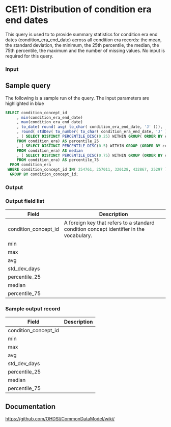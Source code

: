 # CE11: Distribution of condition era end dates

This query is used to to provide summary statistics for condition era end dates (condition_era_end_date) across all condition era records: the mean, the standard deviation, the minimum, the 25th percentile, the median, the 75th percentile, the maximum and the number of missing values. No input is required for this query.

### Input <None>

## Sample query
The following is a sample run of the query. The input parameters are highlighted in  blue

```sql
SELECT condition_concept_id
     , min(condition_era_end_date)
     , max(condition_era_end_date)
     , to_date( round( avg( to_char( condition_era_end_date, 'J' ))), 'J')
     , round( stdDev( to_number( to_char( condition_era_end_date, 'J' ), 9999999 ))) AS std_dev_days
     , ( SELECT DISTINCT PERCENTILE_DISC(0.25) WITHIN GROUP( ORDER BY condition_era_end_date ) over () 
     FROM condition_era) AS percentile_25
     , ( SELECT DISTINCT PERCENTILE_DISC(0.5) WITHIN GROUP (ORDER BY condition_era_end_date ) over ()
     FROM condition_era) AS median
     , ( SELECT DISTINCT PERCENTILE_DISC(0.75) WITHIN GROUP (ORDER BY condition_era_end_date ) over ()
     FROM condition_era) AS percentile_75
  FROM condition_era
 WHERE condition_concept_id IN( 254761, 257011, 320128, 432867, 25297 )
  GROUP BY condition_concept_id;
```

### Output

### Output field list

|  Field |  Description |
| --- | --- |
| condition_concept_id | A foreign key that refers to a standard condition concept identifier in the vocabulary. |
| min |   |
| max |   |
| avg |   |
| std_dev_days |   |
| percentile_25 |   |
| median |   |
| percentile_75 |   |

### Sample output record

|  Field |  Description |
| --- | --- |
| condition_concept_id |   |
| min |   |
| max |   |
| avg |   |
| std_dev_days |   |
| percentile_25 |   |
| median |   |
| percentile_75 |   |

## Documentation
https://github.com/OHDSI/CommonDataModel/wiki/
